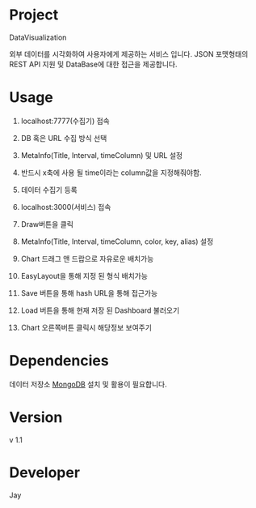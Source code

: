 # Project

DataVisualization

외부 데이터를 시각화하여 사용자에게 제공하는 서비스 입니다.
JSON 포맷형태의 REST API 지원 및 DataBase에 대한 접근을 제공합니다.

# Usage

1. localhost:7777(수집기) 접속
2. DB 혹은 URL 수집 방식 선택
3. MetaInfo(Title, Interval, timeColumn) 및 URL 설정
4. 반드시 x축에 사용 될 time이라는 column값을 지정해줘야함.
5. 데이터 수집기 등록

6. localhost:3000(서비스) 접속
7. Draw버튼을 클릭
8. MetaInfo(Title, Interval, timeColumn, color, key, alias) 설정
9. Chart 드래그 앤 드랍으로 자유로운 배치가능
10. EasyLayout을 통해 지정 된 형식 배치가능
11. Save 버튼을 통해 hash URL을 통해 접근가능
12. Load 버튼을 통해 현재 저장 된 Dashboard 불러오기
13. Chart 오른쪽버튼 클릭시 해당정보 보여주기

# Dependencies

데이터 저장소 [MongoDB](https://github.com/mongodb/mongo) 설치 및 활용이 필요합니다.

# Version

v 1.1

# Developer

Jay
